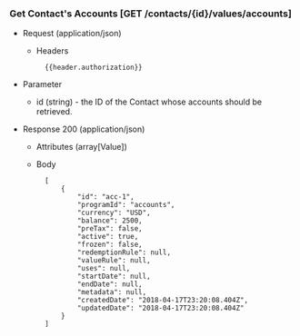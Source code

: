 ### Get Contact's Accounts [GET /contacts/{id}/values/accounts]

+ Request (application/json)
    + Headers

            {{header.authorization}}

+ Parameter
    + id (string) - the ID of the Contact whose accounts should be retrieved.

+ Response 200 (application/json)
    + Attributes (array[Value])

    + Body

            [
                {
                    "id": "acc-1",
                    "programId": "accounts",
                    "currency": "USD",
                    "balance": 2500,
                    "preTax": false,
                    "active": true,
                    "frozen": false,
                    "redemptionRule": null,
                    "valueRule": null,
                    "uses": null,
                    "startDate": null,
                    "endDate": null,
                    "metadata": null,
                    "createdDate": "2018-04-17T23:20:08.404Z",
                    "updatedDate": "2018-04-17T23:20:08.404Z"
                }
            ]
